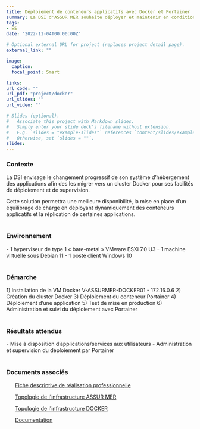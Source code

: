 ```yaml
---
title: Déploiement de conteneurs applicatifs avec Docker et Portainer
summary: La DSI d'ASSUR MER souhaite déployer et maintenir en condition opérationnelle certains service comme les serveurs de web ou de bases de données tous en assurant le suivi du déploiement avec Portainer.
tags:
- E5
date: "2022-11-04T00:00:00Z"

# Optional external URL for project (replaces project detail page).
external_link: ""

image:
  caption: 
  focal_point: Smart

links:
url_code: ""
url_pdf: "project/docker"
url_slides: ""
url_video: ""

# Slides (optional).
#   Associate this project with Markdown slides.
#   Simply enter your slide deck's filename without extension.
#   E.g. `slides = "example-slides"` references `content/slides/example-slides.md`.
#   Otherwise, set `slides = ""`.
slides:
---
```


<h3>Contexte</h3>
La DSI envisage le changement progressif de son système d’hébergement des applications afin des les migrer vers un cluster Docker pour ses facilités de déploiement et de supervision.

Cette solution permettra une meilleure disponibilité, la mise en place d’un équilibrage de charge en déployant dynamiquement des conteneurs applicatifs et la réplication de certaines applications.
<br>
<br>
<h3>Environnement</h3>
- 1 hyperviseur de type 1 « bare-metal » VMware ESXi 7.0 U3
- 1 machine virtuelle sous Debian 11
- 1 poste client Windows 10

<br>
<br>
<h3>Démarche</h3>
1)	Installation de la VM Docker V-ASSURMER-DOCKER01 - 172.16.0.6
2)	Création du cluster Docker
3)	Déploiement du conteneur Portainer
4)	Déploiement d’une application
5)	Test de mise en production
6)	Administration et suivi du déploiement avec Portainer
<br>
<br>
<h3>Résultats attendus</h3>
- Mise à disposition d’applications/services aux utilisateurs
- Administration et supervision du déploiement par Portainer
<br>
<br>
<h3>Documents associés</h3>
<ul><a href="E5-DOCKER.pdf">Fiche descriptive de réalisation professionnelle</a></ul>
<ul><a href="topologie_assurmer.pdf">Topologie de l'infrastructure ASSUR MER</a></ul>
<ul><a href="topologie_docker.pdf">Topologie de l'infrastructure DOCKER</a></ul>
<ul><a href="doc_e5_docker.pdf">Documentation</a></ul>

